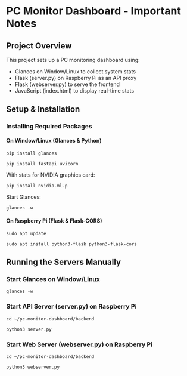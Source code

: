 # PC Monitor Dashboard - Important Notes

## Project Overview

This project sets up a PC monitoring dashboard using:

- Glances on Window/Linux to collect system stats
- Flask (server.py) on Raspberry Pi as an API proxy
- Flask (webserver.py) to serve the frontend
- JavaScript (index.html) to display real-time stats

## Setup & Installation

### Installing Required Packages

#### On Window/Linux (Glances & Python)

`pip install glances`

`pip install fastapi uvicorn`

With stats for NVIDIA graphics card:

`pip install nvidia-ml-p`

Start Glances:

`glances -w`

#### On Raspberry Pi (Flask & Flask-CORS)

`sudo apt update`

`sudo apt install python3-flask python3-flask-cors`

## Running the Servers Manually

### Start Glances on Window/Linux

`glances -w`

### Start API Server (server.py) on Raspberry Pi

`cd ~/pc-monitor-dashboard/backend`

`python3 server.py`

### Start Web Server (webserver.py) on Raspberry Pi

`cd ~/pc-monitor-dashboard/backend`

`python3 webserver.py`
